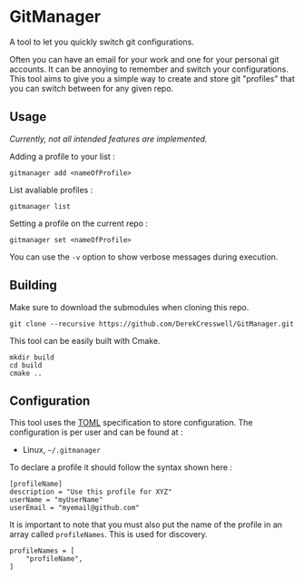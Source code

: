 # GitManager

A tool to let you quickly switch git configurations.

Often you can have an email for your work and one for your personal git accounts. It can be annoying to remember and switch your configurations.
This tool aims to give you a simple way to create and store git "profiles" that you can switch between for any given repo.

## Usage

*Currently, not all intended features are implemented.*

Adding a profile to your list :

```
gitmanager add <nameOfProfile>
```

List avaliable profiles :

```
gitmanager list
```

Setting a profile on the current repo :

```
gitmanager set <nameOfProfile>
```

You can use the `-v` option to show verbose messages during execution.

## Building

Make sure to download the submodules when cloning this repo.

```
git clone --recursive https://github.com/DerekCresswell/GitManager.git
```

This tool can be easily built with Cmake.

```
mkdir build
cd build
cmake ..
```

## Configuration

This tool uses the [TOML](https://toml.io/) specification to store configuration. The configuration is per user and can be found at :

* Linux, `~/.gitmanager`

To declare a profile it should follow the syntax shown here :

```
[profileName]
description = "Use this profile for XYZ"
userName = "myUserName"
userEmail = "myemail@github.com"
```

It is important to note that you must also put the name of the profile in an array called `profileNames`. This is used for discovery.

```
profileNames = [
    "profileName",
]
```
